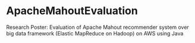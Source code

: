 # ApacheMahoutEvaluation
Research Poster: Evaluation of Apache Mahout recommender system over big data framework (Elastic MapReduce on Hadoop) on AWS using Java
